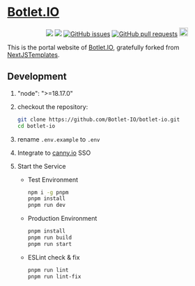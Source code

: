 # [Botlet.IO](https://botlet.io)

<p align="center"><a href="#license">
<a href="https://app.snyk.io/test/github/Botlet-IO/botlet-io" alt="FOSSA Status"><img src="https://snyk.io/test/github/Botlet-IO/botlet-io/badge.svg"/></a>
<a href="https://app.fossa.com/projects/git%2Bgithub.com%2FBotlet-IO%2Fbotlet-io?ref=badge_shield&issueType=license" alt="FOSSA Status"><img src="https://app.fossa.com/api/projects/git%2Bgithub.com%2FBotlet-IO%2Fbotlet-io.svg?type=shield&issueType=license"/></a>
<a href="https://github.com/Botlet-IO/botlet-io/issues">
<img src="https://img.shields.io/github/issues/Botlet-IO/botlet-io.svg" alt="GitHub issues" /></a>
<a href="https://github.com/Botlet-IO/botlet-io/pulls">
<img src="https://img.shields.io/github/issues-pr/Botlet-IO/botlet-io.svg" alt="GitHub pull requests" /></a>
<img src="https://img.shields.io/badge/PRs-welcome-brightgreen.svg?style=flat-square" height="20px">
</p>

This is the portal website of [Botlet.IO](https://botlet.io), gratefully forked from [NextJSTemplates](https://github.com/NextJSTemplates/startup-nextjs).

## Development

1. "node": ">=18.17.0"
2. checkout the repository:

    ```bash
    git clone https://github.com/Botlet-IO/botlet-io.git
    cd botlet-io
    ```

3. rename `.env.example` to `.env`
4. Integrate to [canny.io](https://developers.canny.io/install/widget/sso) SSO
5. Start the Service

    - Test Environment

        ```bash
        npm i -g pnpm
        pnpm install
        pnpm run dev
        ```

    - Production Environment

        ```bash
        pnpm install
        pnpm run build
        pnpm run start
        ```

    - ESLint check & fix

        ```bash
        pnpm run lint
        pnpm run lint-fix
        ```
